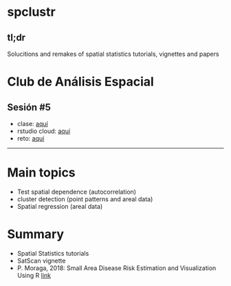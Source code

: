# spclustr

## tl;dr

Solucitions and remakes of spatial statistics tutorials, vignettes and papers

# Club de Análisis Espacial

## Sesión #5

- clase: [aquí](https://avallecam.github.io/spclustr/mape_r-01.html)
- rstudio cloud: [aquí](https://rstudio.cloud/project/945236)
- reto: [aquí](https://avallecam.github.io/spclustr/mape_r-01_reto.html)

-----------

# Main topics

- Test spatial dependence (autocorrelation)
- cluster detection (point patterns and areal data)
- Spatial regression (areal data)

# Summary

- Spatial Statistics tutorials
- SatScan vignette
- P. Moraga, 2018: Small Area Disease Risk Estimation and Visualization Using R [link](https://journal.r-project.org/archive/2018/RJ-2018-036/index.html)

